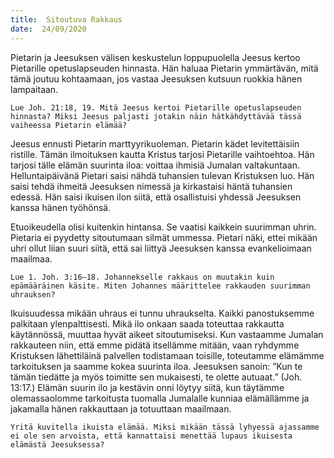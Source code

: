 ```yaml
---
title:  Sitoutuva Rakkaus
date:  24/09/2020
---
```


Pietarin ja Jeesuksen välisen keskustelun loppupuolella Jeesus kertoo Pietarille opetuslapseuden hinnasta. Hän haluaa Pietarin ymmärtävän, mitä tämä joutuu kohtaamaan, jos vastaa Jeesuksen kutsuun ruokkia hänen lampaitaan.

`Lue Joh. 21:18, 19. Mitä Jeesus kertoi Pietarille opetuslapseuden hinnasta? Miksi Jeesus paljasti jotakin näin hätkähdyttävää tässä vaiheessa Pietarin elämää?`

Jeesus ennusti Pietarin marttyyrikuoleman. Pietarin kädet levitettäisiin ristille. Tämän ilmoituksen kautta Kristus tarjosi Pietarille vaihtoehtoa. Hän tarjosi tälle elämän suurinta iloa: voittaa ihmisiä Jumalan valtakuntaan. Helluntaipäivänä Pietari saisi nähdä tuhansien tulevan Kristuksen luo. Hän saisi tehdä ihmeitä Jeesuksen nimessä ja kirkastaisi häntä tuhansien edessä. Hän saisi ikuisen ilon siitä, että osallistuisi yhdessä Jeesuksen kanssa hänen työhönsä.

Etuoikeudella olisi kuitenkin hintansa. Se vaatisi kaikkein suurimman uhrin. Pietaria ei pyydetty sitoutumaan silmät ummessa. Pietari näki, ettei mikään uhri ollut liian suuri siitä, että sai liittyä Jeesuksen kanssa evankelioimaan maailmaa.

`Lue 1. Joh. 3:16–18. Johannekselle rakkaus on muutakin kuin epämääräinen käsite. Miten Johannes määrittelee rakkauden suurimman uhrauksen?`

Ikuisuudessa mikään uhraus ei tunnu uhraukselta. Kaikki panostuksemme palkitaan ylenpalttisesti. Mikä ilo onkaan saada toteuttaa rakkautta käytännössä, muuttaa hyvät aikeet sitoutumiseksi. Kun vastaamme Jumalan rakkauteen niin, että emme pidätä itsellämme mitään, vaan ryhdymme Kristuksen lähettiläinä palvellen todistamaan toisille, toteutamme elämämme tarkoituksen ja saamme kokea suurinta iloa. Jeesuksen sanoin: ”Kun te tämän tiedätte ja myös toimitte sen mukaisesti, te olette autuaat.” (Joh. 13:17.) Elämän suurin ilo ja kestävin onni löytyy siitä, kun täytämme olemassaolomme tarkoitusta tuomalla Jumalalle kunniaa elämällämme ja jakamalla hänen rakkauttaan ja totuuttaan maailmaan.

`Yritä kuvitella ikuista elämää. Miksi mikään tässä lyhyessä ajassamme ei ole sen arvoista, että kannattaisi menettää lupaus ikuisesta elämästä Jeesuksessa?`